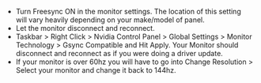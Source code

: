 * Turn Freesync ON in the monitor settings. The location of this setting will vary heavily depending on your make/model of panel.
* Let the monitor disconnect and reconnect.
* Taskbar > Right Click > Nvidia Control Panel > Global Settings > Monitor Technology > Gsync Compatible and Hit Apply. Your Monitor should disconnect and reconnect as if you were doing a driver update.
* If your monitor is over 60hz you will have to go into Change Resolution > Select your monitor and change it back to 144hz.